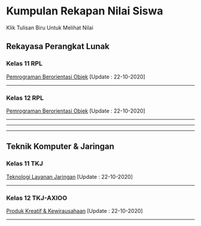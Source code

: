 # Kumpulan Rekapan Nilai Siswa

Klik Tulisan Biru Untuk Melihat Nilai

## Rekayasa Perangkat Lunak
### Kelas 11 RPL
[Pemrograman Berorientasi Objek](https://docs.google.com/spreadsheets/d/1iKYczebi5EYg0PM3OGmuz3y3ZYG87QfnygyiSz2rNlc/edit?usp=sharing) 
[Update : 22-10-2020]

<hr>

### Kelas 12 RPL
[Pemrograman Berorientasi Objek](https://docs.google.com/spreadsheets/d/1i-QMnPNmoNvLd1bsb6jU5kAQ_kJtepMKN410c3KZDPI/edit?usp=sharing) 
[Update : 22-10-2020]

<hr>
<hr>
<hr>

## Teknik Komputer & Jaringan
### Kelas 11 TKJ
[Teknologi Layanan Jaringan](https://docs.google.com/spreadsheets/d/1rlZb-g3Mtnjq-PmjsuhSqinC2Pitm94tf8x35N1zY8Q/edit?usp=sharing) 
[Update : 22-10-2020]

<hr>

### Kelas 12 TKJ-AXIOO
[Produk Kreatif & Kewirausahaan](https://docs.google.com/spreadsheets/d/1yJqimIvmkU8M4Zw2HJRHAB138Si34aU42UnG-Qv2qx8/edit?usp=sharing) 
[Update : 22-10-2020]

<hr>
